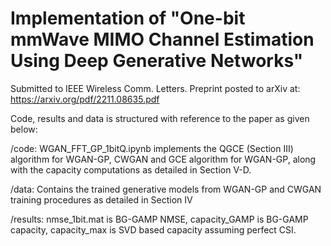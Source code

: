 # Implementation of "One-bit mmWave MIMO Channel Estimation Using Deep Generative Networks"

Submitted to IEEE Wireless Comm. Letters. Preprint posted to arXiv at: https://arxiv.org/pdf/2211.08635.pdf

Code, results and data is structured with reference to the paper as given below:

/code: WGAN_FFT_GP_1bitQ.ipynb implements the QGCE (Section III) algorithm for WGAN-GP, CWGAN and GCE algorithm for WGAN-GP, along with the capacity computations as detailed in Section V-D.

/data: Contains the trained generative models from WGAN-GP and CWGAN training procedures as detailed in Section IV

/results: nmse_1bit.mat is BG-GAMP NMSE, capacity_GAMP is BG-GAMP capacity, capacity_max is SVD based capacity assuming perfect CSI.
